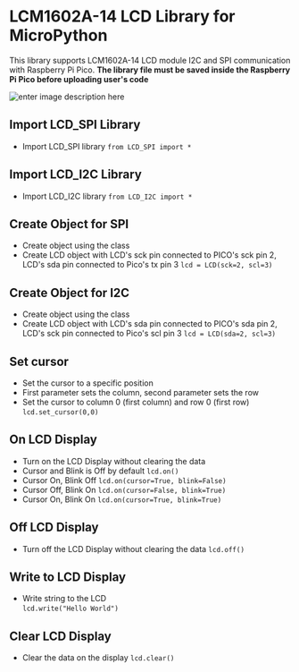 # LCM1602A-14 LCD Library for MicroPython
This library supports LCM1602A-14 LCD module I2C and SPI communication with Raspberry Pi Pico. 
**The library file must be saved inside the Raspberry Pi Pico before uploading user's code**

![enter image description here](https://drive.google.com/file/d/1Pqvs1BeKqlumSl2T9kL8lcYRpQm8i0t2/view?usp=sharing)

## Import LCD_SPI Library

 - Import LCD_SPI library
 `from LCD_SPI import *`

## Import LCD_I2C Library

 - Import LCD_I2C library
`from LCD_I2C import *`

## Create Object for SPI

 -  Create object using the class
 -  Create LCD object with LCD's sck pin connected to PICO's sck pin 2, LCD's sda pin 	connected to Pico's tx pin 3
 `lcd = LCD(sck=2, scl=3)  `

## Create Object for I2C
 -  Create object using the class
 - Create LCD object with LCD's sda pin connected to PICO's sda pin 2, LCD's sck pin connected to Pico's scl pin 3
`lcd = LCD(sda=2, scl=3)`

## Set cursor

 - Set the cursor to a specific position
 - First parameter sets the column, second parameter sets the row
 - Set the cursor to column 0 (first column) and row 0 (first row)
 `lcd.set_cursor(0,0) `

## On LCD Display

 - Turn on the LCD Display without clearing the data
 - Cursor and Blink is Off by default
`lcd.on()`
 - Cursor On, Blink Off
`lcd.on(cursor=True, blink=False)`
 - Cursor Off, Blink On
`lcd.on(cursor=False, blink=True) `
 - Cursor On, Blink On
`lcd.on(cursor=True, blink=True) `

## Off LCD Display

 - Turn off the LCD Display without clearing the data
`lcd.off() `

## Write to LCD Display

 - Write string to the LCD  
`lcd.write("Hello World")`

## Clear LCD Display

 - Clear the data on the display
 `lcd.clear() `
